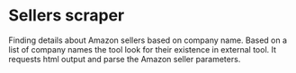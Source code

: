 # Sellers scraper
Finding details about Amazon sellers based on company name. Based on a list of company names the tool look for their existence in external tool. It requests html output and parse the Amazon seller parameters.
